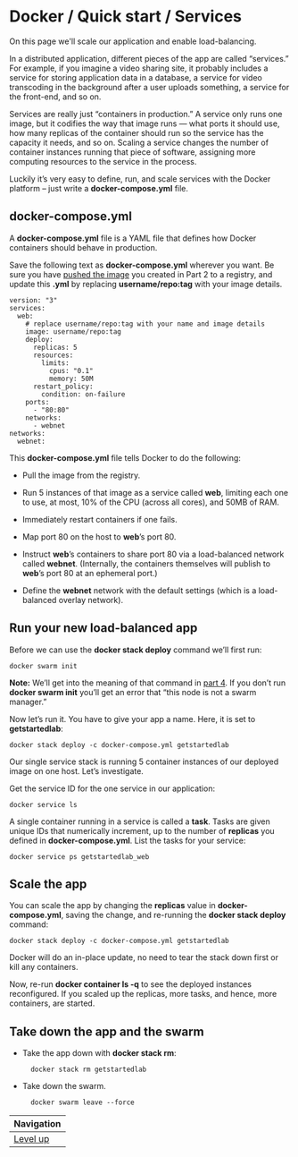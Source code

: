 # Docker / Quick start / Services #

On this page we'll scale our application and enable load-balancing.

In a distributed application, different pieces of the app are called “services.” For example, if you imagine a video sharing site, it probably includes a service for storing application data in a database, a service for video transcoding in the background after a user uploads something, a service for the front-end, and so on.

Services are really just “containers in production.” A service only runs one image, but it codifies the way that image runs — what ports it should use, how many replicas of the container should run so the service has the capacity it needs, and so on. Scaling a service changes the number of container instances running that piece of software, assigning more computing resources to the service in the process.

Luckily it’s very easy to define, run, and scale services with the Docker platform – just write a **docker-compose.yml** file.

## docker-compose.yml ##

A **docker-compose.yml** file is a YAML file that defines how Docker containers should behave in production.

Save the following text as **docker-compose.yml** wherever you want. Be sure you have [pushed the image](../share-image/README.md) you created in Part 2 to a registry, and update this **.yml** by replacing **username/repo:tag** with your image details.

    version: "3"
    services:
      web:
        # replace username/repo:tag with your name and image details
        image: username/repo:tag
        deploy:
          replicas: 5
          resources:
            limits:
              cpus: "0.1"
              memory: 50M
          restart_policy:
            condition: on-failure
        ports:
          - "80:80"
        networks:
          - webnet
    networks:
      webnet:

This **docker-compose.yml** file tells Docker to do the following:

* Pull the image from the registry.

* Run 5 instances of that image as a service called **web**, limiting each one to use, at most, 10% of the CPU (across all cores), and 50MB of RAM.

* Immediately restart containers if one fails.

* Map port 80 on the host to **web**’s port 80.

* Instruct **web**’s containers to share port 80 via a load-balanced network called **webnet**. (Internally, the containers themselves will publish to **web**’s port 80 at an ephemeral port.)

* Define the **webnet** network with the default settings (which is a load-balanced overlay network).

## Run your new load-balanced app ##

Before we can use the **docker stack deploy** command we’ll first run:

    docker swarm init

**Note:** We’ll get into the meaning of that command in [part 4](../swarms/README.md). If you don’t run **docker swarm init** you’ll get an error that “this node is not a swarm manager.”

Now let’s run it. You have to give your app a name. Here, it is set to **getstartedlab**:

    docker stack deploy -c docker-compose.yml getstartedlab

Our single service stack is running 5 container instances of our deployed image on one host. Let’s investigate.

Get the service ID for the one service in our application:

    docker service ls

A single container running in a service is called a **task**. Tasks are given unique IDs that numerically increment, up to the number of **replicas** you defined in **docker-compose.yml**. List the tasks for your service:

    docker service ps getstartedlab_web

## Scale the app ##

You can scale the app by changing the **replicas** value in **docker-compose.yml**, saving the change, and re-running the **docker stack deploy** command:

    docker stack deploy -c docker-compose.yml getstartedlab

Docker will do an in-place update, no need to tear the stack down first or kill any containers.

Now, re-run **docker container ls -q** to see the deployed instances reconfigured. If you scaled up the replicas, more tasks, and hence, more containers, are started.

## Take down the app and the swarm ##

* Take the app down with **docker stack rm**:

        docker stack rm getstartedlab

* Take down the swarm.

        docker swarm leave --force

| Navigation               |
| ------------------------ |
| [Level up](../README.md) |
